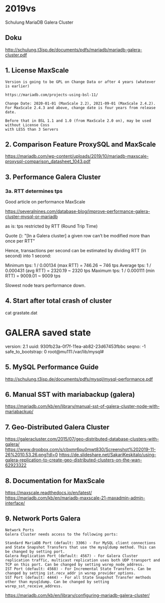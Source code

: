 # 2019vs
Schulung MariaDB Galera Cluster 

## Doku 

http://schulung.t3isp.de/documents/pdfs/mariadb/mariadb-galera-cluster.pdf

## 1. License MaxScale 

```
Version is going to be GPL on Change Data or after 4 years (whatever is earlier) 

https://mariadb.com/projects-using-bsl-11/

Change Date: 2020-01-01 (MaxScale 2.2), 2021-09-01 (MaxScale 2.4.2). For MaxScale 2.4.3 and above, change date is four years from release date.

Before that in BSL 1.1 and 1.0 (from MaxScale 2.0 on), may be used without License Coss
with LESS than 3 Servers 
```

## 2. Comparison Feature ProxySQL and MaxScale 

https://mariadb.com/wp-content/uploads/2019/10/mariadb-maxscale-proxysql-comparison_datasheet_1043.pdf


## 3. Performance Galera Cluster  

### 3a. RTT determines tps 

Good article on performance MaxScale 

https://severalnines.com/database-blog/improve-performance-galera-cluster-mysql-or-mariadb

as is:
tps restricted by RTT (Round Trip Time)

Quote ():
"[In a Galera cluster] a given row can’t be modified more than once per RTT"

Hence, transactions per second can be estimated by dividing RTT (in second) into 1 second:

Minimum tps: 1 / 0.00134 (max RTT) = 746.26 ~ 746 tps
Average tps: 1 / 0.000431 (avg RTT) = 2320.19 ~ 2320 tps
Maximum tps: 1 / 0.000111 (min RTT) = 9009.01 ~ 9009 tps

Slowest node tears performance down. 

## 4. Start after total crash of cluster 
cat grastate.dat 
# GALERA saved state
version: 2.1
uuid:    930fb23a-0f7f-11ea-ab82-23d67453fbbc
seqno:   -1
safe_to_bootstrap: 0
root@mu111:/var/lib/mysql# 

## 5. MySQL Performance Guide

http://schulung.t3isp.de/documents/pdfs/mysql/mysql-performance.pdf

## 6. Manual SST with mariabackup (galera) 

https://mariadb.com/kb/en/library/manual-sst-of-galera-cluster-node-with-mariabackup/

## 7. Geo-Distributed Galera Cluster

https://galeracluster.com/2015/07/geo-distributed-database-clusters-with-galera/
https://www.dropbox.com/s/cbxmr6pu0mwt830/Screenshot%202019-11-26%2010.53.26.png?dl=0
https://de.slideshare.net/SakariKeskitalo/using-galera-replication-to-create-geo-distributed-clusters-on-the-wan-62923322

## 8. Documentation for MaxScale 
https://maxscale.readthedocs.io/en/latest/
https://mariadb.com/kb/en/mariadb-maxscale-21-maxadmin-admin-interface/

## 9. Network Ports Galera

```
Network Ports
Galera Cluster needs access to the following ports:

Standard MariaDB Port (default: 3306) - For MySQL client connections and State Snapshot Transfers that use the mysqldump method. This can be changed by setting port.
Galera Replication Port (default: 4567) - For Galera Cluster replication traffic, multicast replication uses both UDP transport and TCP on this port. Can be changed by setting wsrep_node_address.
IST Port (default: 4568) - For Incremental State Transfers. Can be changed by setting ist.recv_addr in wsrep_provider_options.
SST Port (default: 4444) - For all State Snapshot Transfer methods other than mysqldump. Can be changed by setting wsrep_sst_receive_address.
```
https://mariadb.com/kb/en/library/configuring-mariadb-galera-cluster/
